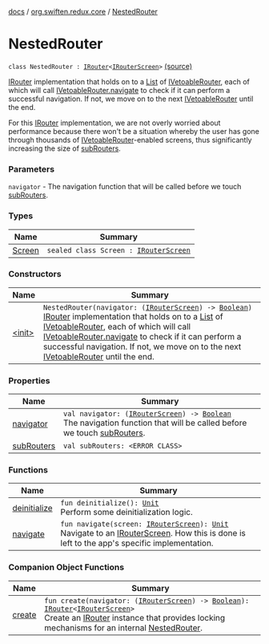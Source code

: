 [docs](../../index.md) / [org.swiften.redux.core](../index.md) / [NestedRouter](./index.md)

# NestedRouter

`class NestedRouter : `[`IRouter`](../-i-router/index.md)`<`[`IRouterScreen`](../-i-router-screen.md)`>` [(source)](https://github.com/protoman92/KotlinRedux/tree/master/common/common-core/src/main/kotlin/org/swiften/redux/core/NestedRouter.kt#L22)

[IRouter](../-i-router/index.md) implementation that holds on to a [List](https://kotlinlang.org/api/latest/jvm/stdlib/kotlin.collections/-list/index.html) of [IVetoableRouter](../-i-vetoable-router/index.md), each of which will
call [IVetoableRouter.navigate](../-i-vetoable-router/navigate.md) to check if it can perform a successful navigation. If not, we
move on to the next [IVetoableRouter](../-i-vetoable-router/index.md) until the end.

For this [IRouter](../-i-router/index.md) implementation, we are not overly worried about performance because there
won't be a situation whereby the user has gone through thousands of [IVetoableRouter](../-i-vetoable-router/index.md)-enabled
screens, thus significantly increasing the size of [subRouters](sub-routers.md).

### Parameters

`navigator` - The navigation function that will be called before we touch [subRouters](sub-routers.md).

### Types

| Name | Summary |
|---|---|
| [Screen](-screen/index.md) | `sealed class Screen : `[`IRouterScreen`](../-i-router-screen.md) |

### Constructors

| Name | Summary |
|---|---|
| [&lt;init&gt;](-init-.md) | `NestedRouter(navigator: (`[`IRouterScreen`](../-i-router-screen.md)`) -> `[`Boolean`](https://kotlinlang.org/api/latest/jvm/stdlib/kotlin/-boolean/index.html)`)`<br>[IRouter](../-i-router/index.md) implementation that holds on to a [List](https://kotlinlang.org/api/latest/jvm/stdlib/kotlin.collections/-list/index.html) of [IVetoableRouter](../-i-vetoable-router/index.md), each of which will call [IVetoableRouter.navigate](../-i-vetoable-router/navigate.md) to check if it can perform a successful navigation. If not, we move on to the next [IVetoableRouter](../-i-vetoable-router/index.md) until the end. |

### Properties

| Name | Summary |
|---|---|
| [navigator](navigator.md) | `val navigator: (`[`IRouterScreen`](../-i-router-screen.md)`) -> `[`Boolean`](https://kotlinlang.org/api/latest/jvm/stdlib/kotlin/-boolean/index.html)<br>The navigation function that will be called before we touch [subRouters](sub-routers.md). |
| [subRouters](sub-routers.md) | `val subRouters: <ERROR CLASS>` |

### Functions

| Name | Summary |
|---|---|
| [deinitialize](deinitialize.md) | `fun deinitialize(): `[`Unit`](https://kotlinlang.org/api/latest/jvm/stdlib/kotlin/-unit/index.html)<br>Perform some deinitialization logic. |
| [navigate](navigate.md) | `fun navigate(screen: `[`IRouterScreen`](../-i-router-screen.md)`): `[`Unit`](https://kotlinlang.org/api/latest/jvm/stdlib/kotlin/-unit/index.html)<br>Navigate to an [IRouterScreen](../-i-router-screen.md). How this is done is left to the app's specific implementation. |

### Companion Object Functions

| Name | Summary |
|---|---|
| [create](create.md) | `fun create(navigator: (`[`IRouterScreen`](../-i-router-screen.md)`) -> `[`Boolean`](https://kotlinlang.org/api/latest/jvm/stdlib/kotlin/-boolean/index.html)`): `[`IRouter`](../-i-router/index.md)`<`[`IRouterScreen`](../-i-router-screen.md)`>`<br>Create an [IRouter](../-i-router/index.md) instance that provides locking mechanisms for an internal [NestedRouter](./index.md). |
